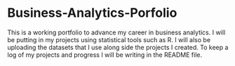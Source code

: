 # Business-Analytics-Porfolio
This is a working portfolio to advance my career in business analytics. I will be putting in my projects using statistical tools such as R. I will also be uploading the datasets that I use along side the projects I created.  To keep a log of my projects and progress I will be writing in the README file.
